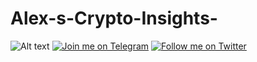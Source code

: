 # Alex-s-Crypto-Insights-
![Alt text](https://i.giphy.com/media/v1.Y2lkPTc5MGI3NjExOW0zMm43cnhrZWFtdXlsaDJ1NWlld285OXVmMzJva29reTVpdTU2OSZlcD12MV9pbnRlcm5hbF9naWZfYnlfaWQmY3Q9Zw/ua7vVw9awZKWwLSYpW/giphy.gif)
[![Join me on Telegram](https://img.shields.io/badge/Telegram-Join%20me%20on%20Telegram-0088cc?style=for-the-badge&logo=telegram&logoColor=white)](https://t.me/AlexsCryptoInsights8778)
[![Follow me on Twitter](https://img.shields.io/badge/Twitter-Follow%20me%20on%20Twitter-1DA1F2?style=for-the-badge&logo=x&logoColor=white)](https://x.com/AlexCrypto55)




